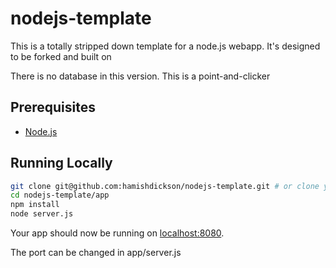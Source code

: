# nodejs-template

This is a totally stripped down template for a node.js webapp. It's designed to be forked and built on

There is no database in this version. This is a point-and-clicker

## Prerequisites

- [Node.js](http://nodejs.org/)

## Running Locally

```sh
git clone git@github.com:hamishdickson/nodejs-template.git # or clone your own fork
cd nodejs-template/app
npm install
node server.js
```

Your app should now be running on [localhost:8080](http://localhost:3000/).

The port can be changed in app/server.js
